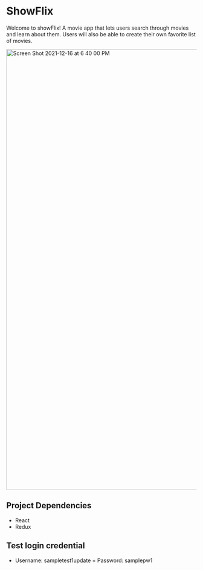 # ShowFlix

Welcome to showFlix! A movie app that lets users search through movies and learn about them. Users will also be able to create their own favorite list of movies.

<img width="1165" alt="Screen Shot 2021-12-16 at 6 40 00 PM" src="https://user-images.githubusercontent.com/47374445/146483044-73100ed3-08e9-409e-8681-55d40e4f5a27.png">


## Project Dependencies
- React
- Redux

## Test login credential

- Username: sampletest1update
= Password: samplepw1
